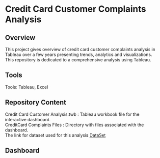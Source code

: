 
# Credit Card Customer Complaints  Analysis

## Overview

This project gives overview of credit card customer complaints analysis in Tableau over a few years presenting trends, analytics and visualizations. This repository is dedicated to a comprehensive analysis using Tableau.


## Tools    
Tools: Tableau, Excel 

## Repository Content
Credit Card Customer Analysis.twb : Tableau workbook file for the interactive dashboard.        
CreditCard Complaints Files : Directory with files associated with the dashboard.        
The link for dataset used for this analysis [DataSet](https://drive.google.com/drive/folders/1bFLIZ03GIavisLU2n9m1K8gldqEUNdNc)

## Dashboard












